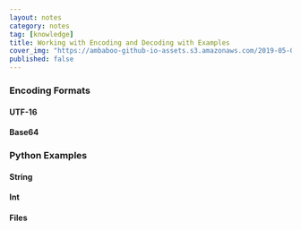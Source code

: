 ```yaml
---
layout: notes
category: notes
tag: [knowledge]
title: Working with Encoding and Decoding with Examples
cover_img: "https://ambaboo-github-io-assets.s3.amazonaws.com/2019-05-09-shell-command-cover.png"
published: false
---
```


### Encoding Formats

#### UTF-16

#### Base64

### Python Examples

#### String

#### Int

#### Files